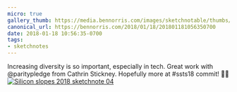 ```yaml
---
micro: true
gallery_thumb: https://media.bennorris.com/images/sketchnotable/thumbs/silicon-slopes-2018-sketchnote-04.jpg
canonical_url: https://bennorris.com/2018/01/18/201801181056350700
date: 2018-01-18 10:56:35-0700
tags:
- sketchnotes
---
```


Increasing diversity is so important, especially in tech. Great work with @paritypledge from 
Cathrin Stickney. Hopefully more at #ssts18 commit! ✍🏼 [![Silicon slopes 2018 sketchnote 04](https://media.bennorris.com/images/sketchnotable/silicon-slopes-2018/silicon-slopes-2018-sketchnote-04.jpg)](https://media.bennorris.com/images/sketchnotable/silicon-slopes-2018/silicon-slopes-2018-sketchnote-04.jpg)